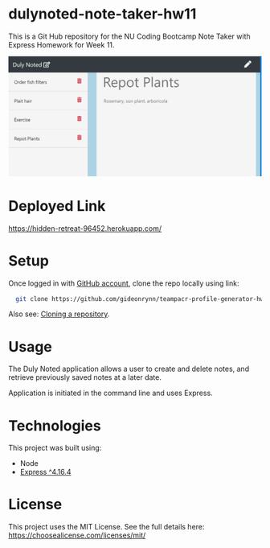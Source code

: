 # dulynoted-note-taker-hw11
This is a Git Hub repository for the NU Coding Bootcamp Note Taker with Express Homework for Week 11.

![notes page screenshot](public/assets/images/dulynoted1.jpg)


# Deployed Link

https://hidden-retreat-96452.herokuapp.com/


# Setup

Once logged in with [GitHub account](https://github.login/), clone the repo locally using link:

```sh
  git clone https://github.com/gideonrynn/teampacr-profile-generator-hw7.git
```

Also see: [Cloning a repository](https://help.github.com/en/github/creating-cloning-and-archiving-repositories/cloning-a-repository).


# Usage

The Duly Noted application allows a user to create and delete notes, and retrieve previously saved notes at a later date.

Application is initiated in the command line and uses Express.


# Technologies

This project was built using:

  - Node
  - [Express ^4.16.4](https://www.npmjs.com/package/express)


# License

This project uses the MIT License. See the full details here: https://choosealicense.com/licenses/mit/ 
